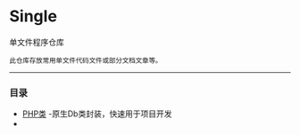 # Single
单文件程序仓库

    此仓库存放常用单文件代码文件或部分文档文章等。
---

### 目录

- [PHP类](https://github.com/kyour-cn/Single/tree/main/php/Db) -原生Db类封装，快速用于项目开发
-
